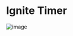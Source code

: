 # Ignite Timer

![image](https://user-images.githubusercontent.com/85763987/211671785-ea1b1de6-5823-44ee-857c-dca918c08859.png)
